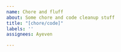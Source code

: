```yaml
---
name: Chore and fluff
about: Some chore and code cleanup stuff
title: "[chore/code]"
labels: ''
assignees: Ayeven

---
```



